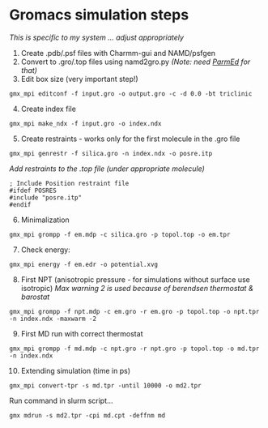 # Gromacs simulation steps
*This is specific to my system ... adjust appropriately*

1. Create .pdb/.psf files with Charmm-gui and NAMD/psfgen
2. Convert to .gro/.top files using namd2gro.py 
    *(Note: need [ParmEd](https://github.com/ParmEd/ParmEd) for that)*
3. Edit box size (very important step!)
  ```
  gmx_mpi editconf -f input.gro -o output.gro -c -d 0.0 -bt triclinic
  ```
4. Create index file
  ```
  gmx_mpi make_ndx -f input.gro -o index.ndx
  ```
5. Create restraints - works only for the first molecule in the .gro file
  ```
  gmx_mpi genrestr -f silica.gro -n index.ndx -o posre.itp
  ```
   
 _Add restraints to the .top file (under appropriate molecule)_
  
  ```
  ; Include Position restraint file
  #ifdef POSRES
  #include "posre.itp"
  #endif
  ```
6. Minimalization
  ```
  gmx_mpi grompp -f em.mdp -c silica.gro -p topol.top -o em.tpr 
  ```
7. Check energy:
  ```
  gmx_mpi energy -f em.edr -o potential.xvg
  ```
8. First NPT (anisotropic pressure - for simulations without surface use isotropic)
   _Max warning 2 is used because of berendsen thermostat & barostat_
  ```
  gmx_mpi grompp -f npt.mdp -c em.gro -r em.gro -p topol.top -o npt.tpr -n index.ndx -maxwarm -2
  ```
9. First MD run with correct thermostat
  ```
  gmx_mpi grompp -f md.mdp -c npt.gro -r npt.gro -p topol.top -o md.tpr -n index.ndx
  ```
10. Extending simulation (time in ps)
   ```
   gmx_mpi convert-tpr -s md.tpr -until 10000 -o md2.tpr

   ```
   Run command in slurm script...
   ```
   gmx mdrun -s md2.tpr -cpi md.cpt -deffnm md

   ```
